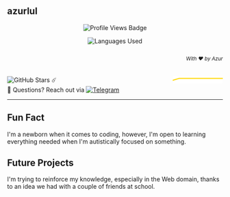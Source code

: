 ## azurlul

<p align="center">
	<img alt="Profile Views Badge" src="https://komarev.com/ghpvc/?username=azurlul&style=flat" />
</p>

<p align="center">
	<img alt="Languages Used"
	    src="https://github-readme-stats.vercel.app/api/top-langs/?username=azurlul&langs_count=10&layout=compact&theme=tokyonight&title_color=0x005ACE&icon_color=0x005ACE&hide_title=true"/>
</p>

<h6 align="right">
	<sub>
		With ❤️ by Azur
	</sub>
</h6>

![GitHub Stars](https://img.shields.io/github/stars/azurlul?style=flat&label=Total%20Stars)<img align="right" alt="Stars graph" src="sparklines/stargazers.svg" height="18px" /> ☄️<br>
📧 Questions? Reach out via  [![Telegram](https://img.shields.io/badge/Telegram-%230077B5.svg?logo=Telegram&logoColor=white)](https://t.me/reshowing)

---

## Fun Fact

I'm a newborn when it comes to coding, however, I'm open to learning everything needed when I'm autistically focused on something.

## Future Projects

I'm trying to reinforce my knowledge, especially in the Web domain, thanks to an idea we had with a couple of friends at school.
